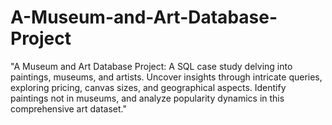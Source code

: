 # A-Museum-and-Art-Database-Project
"A Museum and Art Database Project: A SQL case study delving into paintings, museums, and artists. Uncover insights through intricate queries, exploring pricing, canvas sizes, and geographical aspects. Identify paintings not in museums, and analyze popularity dynamics in this comprehensive art dataset."
